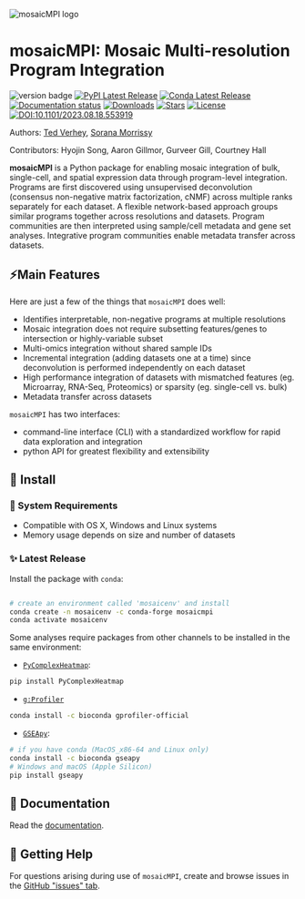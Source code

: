 ![mosaicMPI logo](https://github.com/MorrissyLab/mosaicMPI/blob/main/docs/source/_static/img/logo.png?raw=True)

# mosaicMPI: Mosaic Multi-resolution Program Integration

![version badge](https://img.shields.io/badge/version-2.8.3-blue)
[![PyPI Latest Release](https://img.shields.io/pypi/v/mosaicmpi.svg)](https://pypi.org/project/mosaicmpi/)
[![Conda Latest Release](https://img.shields.io/conda/vn/conda-forge/mosaicmpi)](https://anaconda.org/conda-forge/mosaicmpi/)
[![Documentation status](https://readthedocs.org/projects/mosaicmpi/badge/?version=latest&style=flat)](https://mosaicmpi.readthedocs.io)
[![Downloads](https://static.pepy.tech/badge/mosaicmpi)](https://pepy.tech/project/mosaicmpi)
[![Stars](https://img.shields.io/github/stars/MorrissyLab/mosaicMPI?logo=GitHub&color=yellow)](https://github.com/MorrissyLab/mosaicMPI/stargazers)
[![License](https://img.shields.io/pypi/l/mosaicmpi.svg)](https://github.com/MorrissyLab/mosaicMPI/blob/main/LICENSE)
[![DOI:10.1101/2023.08.18.553919](http://img.shields.io/badge/DOI-10.1101/2023.08.18.553919-B31B1B.svg)](https://doi.org/10.1101/2023.08.18.553919)

Authors: [Ted Verhey](https://github.com/verheytb), [Sorana Morrissy](https://github.com/ancasorana)

Contributors: Hyojin Song, Aaron Gillmor, Gurveer Gill, Courtney Hall

**mosaicMPI** is a Python package for enabling mosaic integration of bulk, single-cell, and spatial expression data through program-level integration. Programs are first discovered using unsupervised deconvolution (consensus non-negative matrix factorization, cNMF) across multiple ranks separately for each dataset. A flexible network-based approach groups similar programs together across resolutions and datasets. Program communities are then interpreted using sample/cell metadata and gene set analyses. Integrative program communities enable metadata transfer across datasets.

## ⚡Main Features

Here are just a few of the things that `mosaicMPI` does well:

- Identifies interpretable, non-negative programs at multiple resolutions
- Mosaic integration does not require subsetting features/genes to
  intersection or highly-variable subset
- Multi-omics integration without shared sample IDs
- Incremental integration (adding datasets one at a time) since
  deconvolution is performed independently on each dataset
- High performance integration of datasets with mismatched features
  (eg. Microarray, RNA-Seq, Proteomics) or sparsity (eg. single-cell vs. bulk)
- Metadata transfer across datasets

`mosaicMPI` has two interfaces:
- command-line interface (CLI) with a standardized workflow for rapid data exploration and integration
- python API for greatest flexibility and extensibility

## 🔧 Install

### 🧰 System Requirements

- Compatible with OS X, Windows and Linux systems
- Memory usage depends on size and number of datasets

### ✨ Latest Release
Install the package with `conda`:
```bash

# create an environment called 'mosaicenv' and install
conda create -n mosaicenv -c conda-forge mosaicmpi
conda activate mosaicenv
```

Some analyses require packages from other channels to be installed in the same environment:

- [`PyComplexHeatmap`](https://github.com/DingWB/PyComplexHeatmap):

```bash
pip install PyComplexHeatmap
```

- [`g:Profiler`](https://biit.cs.ut.ee/gprofiler/page/apis)

```bash
conda install -c bioconda gprofiler-official
```

- [`GSEApy`](https://github.com/zqfang/GSEApy):

```bash
# if you have conda (MacOS_x86-64 and Linux only)
conda install -c bioconda gseapy
# Windows and macOS (Apple Silicon)
pip install gseapy
```


## 📖 Documentation

Read the [documentation](https://mosaicmpi.readthedocs.io/).

## 💭 Getting Help

For questions arising during use of `mosaicMPI`, create and browse issues in the [GitHub "issues" tab](https://github.com/MorrissyLab/mosaicMPI/issues).
